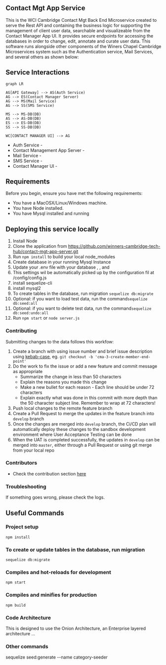 ## Contact Mgt App Service
This is the WCI Cambridge Contact Mgt Back End Microservice created to serve the Rest API and 
containing the business logic for supporting the management of client user data, searchable 
and visualizeable from the Contact Manager App UI. It provides secure endpoints 
for accessing the databases in order to change, edit, annotate and curate user data. 
This software runs alongside other components of the Winers Chapel Cambridge Microservices 
system such as the Authentication service, Mail Services, and several others as shown below:

## Service Interactions

```mermaid
graph LR

AG[API Gateway] --> AS(Auth Service)
AG --> ES(Contact Manager Server)
AG --> MS(Mail Service)
AG --> SS(SMS Service)

MS --> MS-DB(DB)
AS --> AS-DB(DB)
ES --> ES-DB(DB)
SS --> SS-DB(DB)

WC[CONTACT MANAGER UI] --> AG
```
- Auth Service - 
- Contact Management App Server - 
- Mail Service - 
- SMS Service - 
- Contact Manager UI -

## Requirements

Before you begin, ensure you have met the following requirements:

- You have a MacOSX/Linux/Windows machine.
- You have Node installed.
- You have Mysql installed and running

## Deploying this service locally
1. Install Node
1. Clone the application from https://github.com/winners-cambridge-tech-hub/contact-mgt-app-server.git
1. Run `npm install` to build your local node_modules
1. Create database in your running Mysql Instance
1. Update your .env file with your database <username>, <password>, and <table-name >
1. This settings wil be automatically picked up by the configuration fil at /config/config.js
1. install sequelize-cli
1. install mysql2
1. To create tables in the database, run migration `sequelize db:migrate`
1. Optional: if you want to load test data, run the command`sequelize db:seed:all`
1. Optional: if you want to delete test data, run the command`sequelize db:seed:undo:all`
1. Run `npm start`  or `node server.js`

### Contributing

Submitting changes to the data follows this workfow:

1. Create a branch with using issue number and brief issue description using [kebab-case](https://medium.com/better-programming/string-case-styles-camel-pascal-snake-and-kebab-case-981407998841), eg. `git checkout -b 'cma-3-create-member-end-point'`
1. Do the work to fix the issue or add a new feature and commit message as appropriate
    - Summarize the change in less than 50 characters
    - Explain the reasons you made this change
    - Make a new bullet for each reason - Each line should be under 72 characters
    - Explain exactly what was done in this commit with more depth than the 50 character subject line. Remember to wrap at 72 characters!
1. Push local changes to the remote feature branch
1. Create a Pull Request to merge the updates in the feature branch into `develop` branch
1. Once the changes are merged into `develop` branch, the Ci/CD plan will automatically deploy these changes to the sandbox development environment where User Acceptance Testing can be done
1. When the UAT is completed successfully, the updates in `develop` can be merged into `master`, either through a Pull Request or using git merge from your local repo


### Contributors

- Check the contribution section [here](https://github.com/winners-cambridge-tech-hub/contact-mgt-app-ui/graphs/contributors)

### Troubleshooting

If something goes wrong, please check the logs.

## Useful Commands

### Project setup
```
npm install
```

### To create or update tables in the database, run migration 
```
sequelize db:migrate
```

### Compiles and hot-reloads for development
```
npm start
```

### Compiles and minifies for production
```
npm build
```

### Code Architecture

This is designed to use the Onion Architecture, an Enterprise layered architecture ...

### Other commands
sequelize seed:generate --name category-seeder









